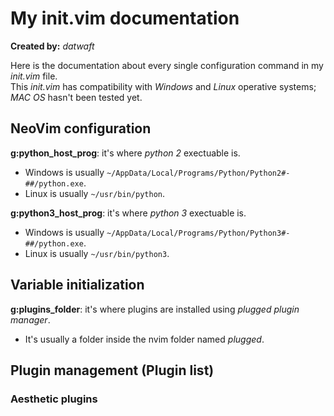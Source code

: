 # My init.vim documentation

**Created by:** _datwaft_  
  
Here is the documentation about every single configuration command in my
_init.vim_ file.  
This _init.vim_ has compatibility with _Windows_ and _Linux_ operative systems;
_MAC OS_ hasn't been tested yet.

## NeoVim configuration

**g:python_host_prog**: it's where _python 2_ exectuable is.
  - Windows is usually `~/AppData/Local/Programs/Python/Python2#-##/python.exe`.
  - Linux is usually `~/usr/bin/python`.

**g:python3_host_prog**: it's where _python 3_ exectuable is.
  - Windows is usually `~/AppData/Local/Programs/Python/Python3#-##/python.exe`.
  - Linux is usually `~/usr/bin/python3`.

## Variable initialization

**g:plugins_folder**: it's where plugins are installed using _plugged plugin
manager_.
  - It's usually a folder inside the nvim folder named _plugged_.

## Plugin management (Plugin list)

### Aesthetic plugins


